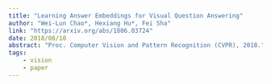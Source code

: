 ```yaml
---
title: "Learning Answer Embeddings for Visual Question Answering"
author: "Wei-Lun Chao*, Hexiang Hu*, Fei Sha"
link: "https://arxiv.org/abs/1806.03724"
date: 2018/06/10
abstract: "Proc. Computer Vision and Pattern Recognition (CVPR), 2018."
tags:
    - vision
    - paper
---
```

